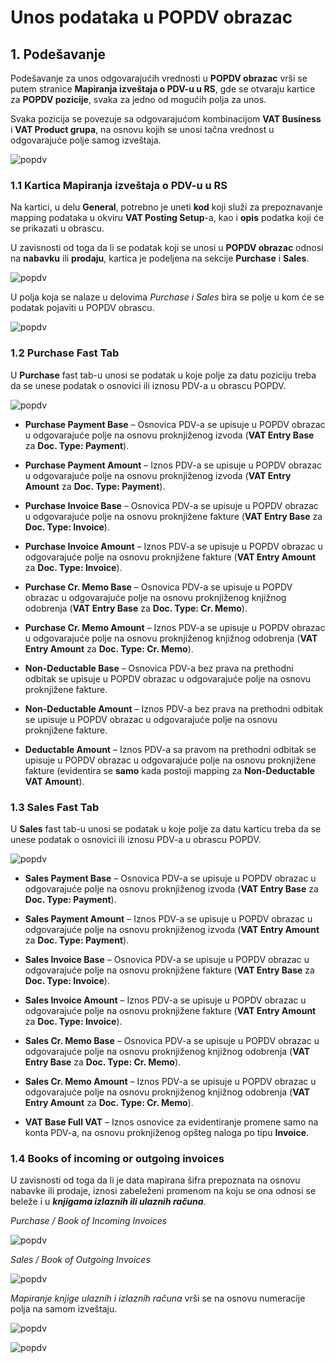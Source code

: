 # Unos podataka u POPDV obrazac

## **1. Podešavanje**

Podešavanje za unos odgovarajućih vrednosti u **POPDV obrazac** vrši se putem stranice **Mapiranja izveštaja o PDV-u u RS**, gde se otvaraju kartice za **POPDV pozicije**, svaka za jedno od mogućih polja za unos. 

Svaka pozicija se povezuje sa odgovarajućom kombinacijom **VAT Business** i **VAT Product grupa**, na osnovu kojih se unosi tačna vrednost u odgovarajuće polje samog izveštaja.

![popdv](../assets/POPDV/popdv1.png)

### **1.1 Kartica Mapiranja izveštaja o PDV-u u RS**

Na kartici, u delu **General**, potrebno je uneti **kod** koji služi za prepoznavanje mapping podataka u okviru **VAT Posting Setup**-a, kao i **opis** podatka koji će se prikazati u obrascu.

U zavisnosti od toga da li se podatak koji se unosi u **POPDV obrazac** odnosi na **nabavku** ili **prodaju**, kartica je podeljena na sekcije **Purchase** i **Sales**.

![popdv](../assets/POPDV/popdv2.png)

U polja koja se nalaze u delovima *Purchase i Sales* bira se polje u kom će se podatak pojaviti u POPDV obrascu.

![popdv](../assets/POPDV/popdv3.png)

### **1.2 Purchase Fast Tab**

U **Purchase** fast tab-u unosi se podatak u koje polje za datu poziciju treba da se unese podatak o osnovici ili iznosu PDV-a u obrascu POPDV.  

![popdv](../assets/POPDV/popdv4.png)

- **Purchase Payment Base** – Osnovica PDV-a se upisuje u POPDV obrazac u odgovarajuće polje na osnovu proknjiženog izvoda (**VAT Entry Base** za **Doc. Type: Payment**).

- **Purchase Payment Amount** – Iznos PDV-a se upisuje u POPDV obrazac u odgovarajuće polje na osnovu proknjiženog izvoda (**VAT Entry Amount** za **Doc. Type: Payment**).

- **Purchase Invoice Base** – Osnovica PDV-a se upisuje u POPDV obrazac u odgovarajuće polje na osnovu proknjižene fakture (**VAT Entry Base** za **Doc. Type: Invoice**).

- **Purchase Invoice Amount** – Iznos PDV-a se upisuje u POPDV obrazac u odgovarajuće polje na osnovu proknjižene fakture (**VAT Entry Amount** za **Doc. Type: Invoice**).

- **Purchase Cr. Memo Base** – Osnovica PDV-a se upisuje u POPDV obrazac u odgovarajuće polje na osnovu proknjiženog knjižnog odobrenja (**VAT Entry Base** za **Doc. Type: Cr. Memo**).

- **Purchase Cr. Memo Amount** – Iznos PDV-a se upisuje u POPDV obrazac u odgovarajuće polje na osnovu proknjiženog knjižnog odobrenja (**VAT Entry Amount** za **Doc. Type: Cr. Memo**).

- **Non-Deductable Base** – Osnovica PDV-a bez prava na prethodni odbitak se upisuje u POPDV obrazac u odgovarajuće polje na osnovu proknjižene fakture.

- **Non-Deductable Amount** – Iznos PDV-a bez prava na prethodni odbitak se upisuje u POPDV obrazac u odgovarajuće polje na osnovu proknjižene fakture.

- **Deductable Amount** – Iznos PDV-a sa pravom na prethodni odbitak se upisuje u POPDV obrazac u odgovarajuće polje na osnovu proknjižene fakture (evidentira se **samo** kada postoji mapping za **Non-Deductable VAT Amount**).

### **1.3 Sales Fast Tab**

U **Sales** fast tab-u unosi se podatak u koje polje za datu karticu treba da se unese podatak o osnovici ili iznosu PDV-a u obrascu POPDV. 

![popdv](../assets/POPDV/popdv5.png)

- **Sales Payment Base** – Osnovica PDV-a se upisuje u POPDV obrazac u odgovarajuće polje na osnovu proknjiženog izvoda (**VAT Entry Base** za **Doc. Type: Payment**).

- **Sales Payment Amount** – Iznos PDV-a se upisuje u POPDV obrazac u odgovarajuće polje na osnovu proknjiženog izvoda (**VAT Entry Amount** za **Doc. Type: Payment**).

- **Sales Invoice Base** – Osnovica PDV-a se upisuje u POPDV obrazac u odgovarajuće polje na osnovu proknjižene fakture (**VAT Entry Base** za **Doc. Type: Invoice**).

- **Sales Invoice Amount** – Iznos PDV-a se upisuje u POPDV obrazac u odgovarajuće polje na osnovu proknjižene fakture (**VAT Entry Amount** za **Doc. Type: Invoice**).

- **Sales Cr. Memo Base** – Osnovica PDV-a se upisuje u POPDV obrazac u odgovarajuće polje na osnovu proknjiženog knjižnog odobrenja (**VAT Entry Base** za **Doc. Type: Cr. Memo**).

- **Sales Cr. Memo Amount** – Iznos PDV-a se upisuje u POPDV obrazac u odgovarajuće polje na osnovu proknjiženog knjižnog odobrenja (**VAT Entry Amount** za **Doc. Type: Cr. Memo**).

- **VAT Base Full VAT** – Iznos osnovice za evidentiranje promene samo na konta PDV-a, na osnovu proknjiženog opšteg naloga po tipu **Invoice**.

### **1.4 Books of incoming or outgoing invoices**

U zavisnosti od toga da li je data mapirana šifra prepoznata na osnovu nabavke ili prodaje, iznosi zabeleženi promenom na koju se ona odnosi se beleže i u ***knjigama izlaznih ili ulaznih računa***.

*Purchase / Book of Incoming Invoices*

![popdv](../assets/POPDV/popdv6.png)

*Sales / Book of Outgoing Invoices*

![popdv](../assets/POPDV/popdv7.png)

*Mapiranje knjige ulaznih i izlaznih računa* vrši se na osnovu numeracije polja na samom izveštaju.

![popdv](../assets/POPDV/popdv8.png)

![popdv](../assets/POPDV/popdv9.png)